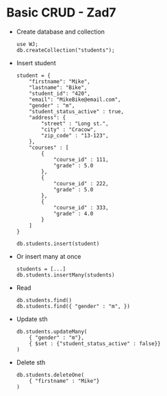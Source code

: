 # Basic CRUD - Zad7

- Create database and collection
    ```
    use WJ;
    db.createCollection("students");
    ```

- Insert student
    ```
    student = {
        "firstname": "Mike",
        "lastname": "Bike",
        "student_id": "420",
        "email": "MikeBike@email.com",
        "gender" : "m",
        "student_status_active" : true,
        "address": {
            "street" : "Long st.",
            "city" : "Cracow",
            "zip_code" : "13-123",
        },
        "courses" : [
            {
                "course_id" : 111,
                "grade" : 5.0
            },
            {
                "course_id" : 222,
                "grade" : 5.0
            },
            {
                "course_id" : 333,
                "grade" : 4.0
            }
        ]
    }

    db.students.insert(student)
    ```

- Or insert many at once
    ```
    students = [...]
    db.students.insertMany(students)
    ```

- Read 
    ```
    db.students.find()
    db.students.find({ "gender" : "m", })
    ```

- Update sth
    ```
    db.students.updateMany(
        { "gender" : "m"}, 
        { $set : {"student_status_active" : false}} 
    )
    ```

- Delete sth
    ```
    db.students.deleteOne(
        { "firstname" : "Mike"}
    )
    ```
